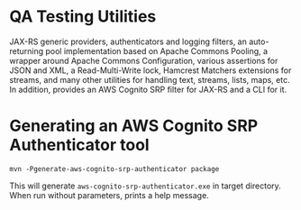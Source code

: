 QA Testing Utilities
===================

JAX-RS generic providers, authenticators and logging filters, an
auto-returning pool implementation based on Apache Commons Pooling, a
wrapper around Apache Commons Configuration, various assertions for JSON and
XML, a Read-Multi-Write lock, Hamcrest Matchers extensions for streams,
and many other utilities for handling text, streams, lists, maps, etc.
In addition, provides an AWS Cognito SRP filter for JAX-RS and a CLI for it.


Generating an AWS Cognito SRP Authenticator tool
================================================

```
mvn -Pgenerate-aws-cognito-srp-authenticator package
```

This will generate `aws-cognito-srp-authenticator.exe` in target directory. When
run without parameters, prints a help message.

